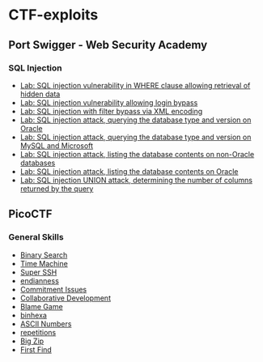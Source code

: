 # CTF-exploits
## Port Swigger - Web Security Academy
### SQL Injection
- [Lab: SQL injection vulnerability in WHERE clause allowing retrieval of hidden data](web-security-academy/sqli/1_SQL_injection_vulnerability_in_WHERE_clause_allowing_retrieval_of_hidden_data/exploit.py)
- [Lab: SQL injection vulnerability allowing login bypass](web-security-academy/sqli/2_SQL_injection_vulnerability_allowing_login_bypass/exploit.py)
- [Lab: SQL injection with filter bypass via XML encoding](web-security-academy/sqli/3_SQL_injection_with_filter_bypass_via_XML_encoding/exploit.py)
- [Lab: SQL injection attack, querying the database type and version on Oracle](web-security-academy/sqli/4_SQL_injection_attack_querying_the_database_type_and_version_on_Oracle/exploit.py)
- [Lab: SQL injection attack, querying the database type and version on MySQL and Microsoft](web-security-academy/sqli/5_SQL_injection_attack_querying_the_database_type_and_version_on_MySQL_and_Microsoft/exploit.py)
- [Lab: SQL injection attack, listing the database contents on non-Oracle databases](web-security-academy/sqli/6_SQL_injection_attack_listing_the_database_contents_on_non-Oracle_databases/exploit.py)
- [Lab: SQL injection attack, listing the database contents on Oracle](web-security-academy/sqli/7_SQL_injection_attack_listing_the_database_contents_on_Oracle/exploit.py)
- [Lab: SQL injection UNION attack, determining the number of columns returned by the query](web-security-academy/sqli/8_SQL_injection_UNION_attack_determining_the_number_of_columns_returned_by_the_query/exploit.py)

## PicoCTF
### General Skills
- [Binary Search](picoCTF/general-skills/binary-search/exploit.py)
- [Time Machine]()
- [Super SSH]()
- [endianness](picoCTF/general-skills/endianness/exploit.sh)
- [Commitment Issues]()
- [Collaborative Development]()
- [Blame Game]()
- [binhexa]()
- [ASCII Numbers]()
- [repetitions](picoCTF/general-skills/repetitions/exploit.sh)
- [Big Zip]()
- [First Find]()